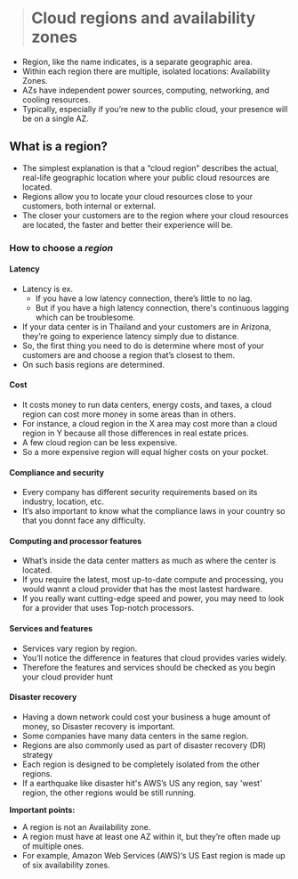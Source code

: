 > # **Cloud regions and availability zones**


- Region, like the name indicates, is a separate geographic area.
- Within each region there are multiple, isolated locations: Availability Zones. 
- AZs have independent power sources, computing, networking, and cooling resources. 
- Typically, especially if you’re new to the public cloud, your presence will be on a single AZ.

## What is a region?
- The simplest explanation is that a “cloud region” describes the actual, real-life geographic location where your public cloud resources are located.
- Regions allow you to locate your cloud resources close to your customers, both internal or external. 
- The closer your customers are to the region where your cloud resources are located, the faster and better their experience will be.

### How to choose a *region*


#### Latency

- Latency is ex. 
  - If you have a low latency connection, there’s little to no lag.
  - But if you have a high latency connection, there's continuous lagging which can be troublesome.
- If your data center is in Thailand and your customers are in Arizona, they’re going to experience latency simply due to distance.
- So, the first thing you need to do is determine where most of your customers are and choose a region that’s closest to them.
- On such basis regions are determined.

#### Cost

- It costs money to run data centers, energy costs, and taxes, a cloud region can cost more money in some areas than in others.
- For instance, a cloud region in the X area may cost more than a cloud region in Y because all those differences in real estate prices.
- A few cloud region can be less expensive.
- So a more expensive region will equal higher costs on your pocket.

#### Compliance and security

- Every company has different security requirements based on its industry, location, etc. 
- It’s also important to know what the compliance laws in your country so that you donnt face any difficulty. 

#### Computing and processor features

- What’s inside the data center matters as much as where the center is located. 
- If you require the latest, most up-to-date compute and processing, you would wannt a cloud provider that has the most lastest hardware. 
- If you really want cutting-edge speed and power, you may need to look for a provider that uses Top-notch processors.

#### Services and features

- Services vary region by region. 
- You’ll notice the difference in features that cloud provides varies widely.
- Therefore the features and services should be checked as you begin your cloud provider hunt

#### Disaster recovery

- Having a down network could cost your business a huge amount of money, so Disaster recovery is important. 
- Some companies have many data centers in the same region.
- Regions are also commonly used as part of disaster recovery (DR) strategy
- Each region is designed to be completely isolated from the other regions. 
- If a earthquake like disaster hit's AWS’s US any region, say 'west' region, the other regions would be still running.


**Important points:**
- A region is not an Availability zone.
- A region must have at least one AZ within it, but they’re often made up of multiple ones. 
- For example, Amazon Web Services (AWS)‘s US East region is made up of six availability zones.

